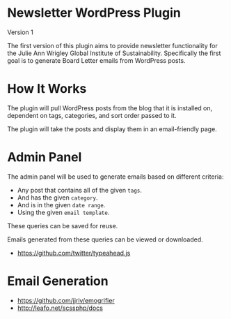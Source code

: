Newsletter WordPress Plugin
===========================

Version 1

The first version of this plugin aims to provide newsletter functionality
for the Julie Ann Wrigley Global Institute of Sustainability. Specifically
the first goal is to generate Board Letter emails from WordPress posts.

# How It Works

The plugin will pull WordPress posts from the blog that it is installed on,
dependent on tags, categories, and sort order passed to it.

The plugin will take the posts and display them in an email-friendly page.

# Admin Panel

The admin panel will be used to generate emails based on different criteria:

* Any post that contains all of the given `tags`.
* And has the given `category`.
* And is in the given `date range`.
* Using the given `email template`.

These queries can be saved for reuse. 

Emails generated from these queries can be viewed or downloaded.

* https://github.com/twitter/typeahead.js

# Email Generation

* https://github.com/jjriv/emogrifier
* http://leafo.net/scssphp/docs